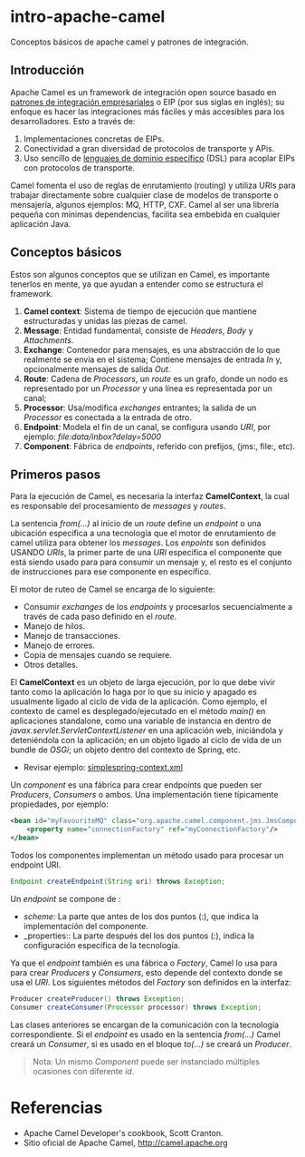 # intro-apache-camel
Conceptos básicos de apache camel y patrones de integración.


## Introducción
Apache Camel es un framework de integración open source basado en [patrones de integración empresariales](http://camel.apache.org/enterprise-integration-patterns.html) o EIP (por sus siglas en inglés); su enfoque es hacer las integraciones más
fáciles y más accesibles para los desarrolladores. Esto a través de:

1. Implementaciones concretas de EIPs.
2. Conectividad a gran diversidad de protocolos de transporte y APis.
3. Uso sencillo de [lenguajes de dominio específico](https://es.wikipedia.org/wiki/Lenguaje_de_dominio_espec%C3%ADfico) (DSL) para acoplar EIPs con protocolos de transporte. 

Camel fomenta el uso de reglas de enrutamiento (routing) y utiliza URIs para trabajar directamente sobre cualquier clase de modelos de transporte o mensajería, algunos
ejemplos: MQ, HTTP, CXF. Camel al ser una librería pequeña con mínimas dependencias, facilita sea embebida en cualquier aplicación Java.

## Conceptos básicos

Estos son algunos conceptos que se utilizan en Camel, es importante tenerlos en mente, ya que ayudan a entender como se estructura el framework.

1. **Camel context**: Sistema de tiempo de ejecución que mantiene estructuradas y unidas las piezas de camel.
2. **Message**: Entidad fundamental, consiste de _Headers_, _Body_ y _Attachments_.
3. **Exchange**: Contenedor para mensajes, es una abstracción de lo que realmente se envía en el sistema; Contiene mensajes de entrada *In* y, opcionalmente mensajes de salida *Out*.
4. **Route**: Cadena de _Processors_, un _route_ es un grafo, donde un nodo es representado por un _Processor_ y una línea es representada por un canal; 
5. **Processor**: Usa/modifica _exchanges_ entrantes; la salida de un _Processor_ es conectada a la entrada de otro.
6. **Endpoint**: Modela el fin de un canal, se configura usando _URI_, por ejemplo: _file:data/inbox?delay=5000_
7. **Component**: Fábrica de _endpoints_, referido con prefijos, (jms:, file:, etc).

## Primeros pasos

Para la ejecución de Camel, es necesaria la interfaz **CamelContext**, la cual es responsable
del procesamiento de _messages_ y _routes_.

La sentencia _from(...)_ al inicio de un _route_ define un _endpoint_ o una ubicación específica a
una tecnología que el motor de enrutamiento de camel utiliza para obtener los _messages_. Los _enpoints_ son definidos USANDO _URIs_, la primer parte de una _URI_ especifica el componente que
está siendo usado para para consumir un mensaje y, el resto es el conjunto de instrucciones para
ese componente en específico.

El motor de ruteo de Camel se encarga de lo siguiente:

* Consumir _exchanges_ de los _endpoints_ y procesarlos secuencialmente a través de cada paso
definido en el _route_.
* Manejo de hilos.
* Manejo de transacciones.
* Manejo de errores.
* Copia de mensajes cuando se requiere.
* Otros detalles.

El **CamelContext** es un objeto de larga ejecución, por lo que debe vivir tanto como la aplicación
lo haga por lo que su inicio y apagado es usualmente ligado al ciclo de vida de la aplicación. Como
ejemplo, el contexto de camel es desplegado/ejecutado en el método _main()_ en aplicaciones
standalone, como una variable de instancia en dentro de _javax.servlet.ServletContextListener_ en
una aplicación web, iniciándola y deteniéndola con la aplicación; en un objeto ligado al ciclo de
vida de un bundle de _OSGi_; un objeto dentro del contexto de Spring, etc.

* Revisar ejemplo: [simplespring-context.xml](src/main/resources/META_INF/spring/simplespring-context.xml)


Un _component_ es una fábrica para crear endpoints que pueden ser _Producers_, _Consumers_ o ambos. Una implementación tiene típicamente propiedades, por ejemplo:

```xml
<bean id="myFavouriteMQ" class="org.apache.camel.component.jms.JmsComponent">
    <property name="connectionFactory" ref="myConnectionFactory"/>
</bean>
```
Todos los componentes implementan un método usado para procesar un endpoint URI.

```java
Endpoint createEndpoint(String uri) throws Exception;
```

Un _endpoint_ se compone de :
* _scheme_: La parte que antes de los dos puntos (:), que indica la implementación del componente.
* _properties:: La parte después del los dos puntos (:), indica la configuración específica de la tecnología.

Ya que el _endpoint_ también es una fábrica o _Factory_, Camel lo usa para para crear _Producers_ y _Consumers_,
esto depende del contexto donde se usa el _URI_. Los siguientes métodos del _Factory_ son definidos en la interfaz:

```java
Producer createProducer() throws Exception;
Consumer createConsumer(Processor processor) throws Exception;
```
Las clases anteriores se encargan de la comunicación con la tecnología correspondiente. Si el _endpoint_ es usado en la sentencia _from(...)_ Camel creará un _Consumer_, si es usado en el bloque _to(...)_ se creará un _Producer_.

> Nota: Un mismo _Component_ puede ser instanciado múltiples ocasiones con diferente _id_.



# Referencias

* Apache Camel Developer's cookbook, Scott Cranton.
* Sitio oficial de Apache Camel, http://camel.apache.org

